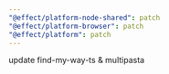```yaml
---
"@effect/platform-node-shared": patch
"@effect/platform-browser": patch
"@effect/platform": patch
---
```


update find-my-way-ts & multipasta
